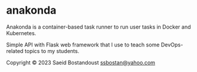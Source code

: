 # anakonda

Anakonda is a container-based task runner to run user tasks in Docker and Kubernetes.

Simple API with Flask web framework that I use to teach some DevOps-related topics to my students.

Copyright &copy; 2023 Saeid Bostandoust <ssbostan@yahoo.com>

